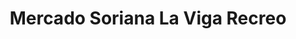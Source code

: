 ---
title: "Mercado Soriana La Viga Recreo"
url: /iztacalco/mercado-soriana-la-viga-recreo/
shop: Supermarkt
---